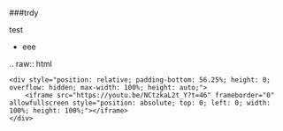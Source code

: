 ###trdy

test
* eee

.. raw:: html

    <div style="position: relative; padding-bottom: 56.25%; height: 0; overflow: hidden; max-width: 100%; height: auto;">
        <iframe src="https://youtu.be/NCtzkaL2t_Y?t=46" frameborder="0" allowfullscreen style="position: absolute; top: 0; left: 0; width: 100%; height: 100%;"></iframe>
    </div>


